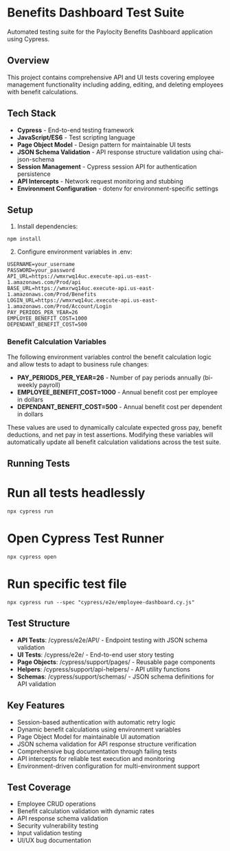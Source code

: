 # Benefits Dashboard Test Suite

Automated testing suite for the Paylocity Benefits Dashboard application using Cypress.

## Overview

This project contains comprehensive API and UI tests covering employee management functionality including adding, editing, and deleting employees with benefit calculations.

## Tech Stack

- **Cypress** - End-to-end testing framework
- **JavaScript/ES6** - Test scripting language
- **Page Object Model** - Design pattern for maintainable UI tests
- **JSON Schema Validation** - API response structure validation using chai-json-schema
- **Session Management** - Cypress session API for authentication persistence
- **API Intercepts** - Network request monitoring and stubbing
- **Environment Configuration** - dotenv for environment-specific settings

## Setup

1. Install dependencies:
```
npm install
```

2. Configure environment variables in .env:
```
USERNAME=your_username
PASSWORD=your_password
API_URL=https://wmxrwq14uc.execute-api.us-east-1.amazonaws.com/Prod/api
BASE_URL=https://wmxrwq14uc.execute-api.us-east-1.amazonaws.com/Prod/Benefits
LOGIN_URL=https://wmxrwq14uc.execute-api.us-east-1.amazonaws.com/Prod/Account/Login
PAY_PERIODS_PER_YEAR=26
EMPLOYEE_BENEFIT_COST=1000
DEPENDANT_BENEFIT_COST=500
```

### Benefit Calculation Variables

The following environment variables control the benefit calculation logic and allow tests to adapt to business rule changes:

- **PAY_PERIODS_PER_YEAR=26** - Number of pay periods annually (bi-weekly payroll)
- **EMPLOYEE_BENEFIT_COST=1000** - Annual benefit cost per employee in dollars
- **DEPENDANT_BENEFIT_COST=500** - Annual benefit cost per dependent in dollars

These values are used to dynamically calculate expected gross pay, benefit deductions, and net pay in test assertions. Modifying these variables will automatically update all benefit calculation validations across the test suite.

## Running Tests

# Run all tests headlessly
```
npx cypress run
```

# Open Cypress Test Runner
```
npx cypress open
```

# Run specific test file
```
npx cypress run --spec "cypress/e2e/employee-dashboard.cy.js"
```

## Test Structure

- **API Tests**: /cypress/e2e/API/ - Endpoint testing with JSON schema validation
- **UI Tests**: /cypress/e2e/ - End-to-end user story testing
- **Page Objects**: /cypress/support/pages/ - Reusable page components
- **Helpers**: /cypress/support/api-helpers/ - API utility functions
- **Schemas**: /cypress/support/schemas/ - JSON schema definitions for API validation

## Key Features

- Session-based authentication with automatic retry logic
- Dynamic benefit calculations using environment variables
- Page Object Model for maintainable UI automation
- JSON schema validation for API response structure verification
- Comprehensive bug documentation through failing tests
- API intercepts for reliable test execution and monitoring
- Environment-driven configuration for multi-environment support

## Test Coverage

- Employee CRUD operations
- Benefit calculation validation with dynamic rates
- API response schema validation
- Security vulnerability testing
- Input validation testing
- UI/UX bug documentation